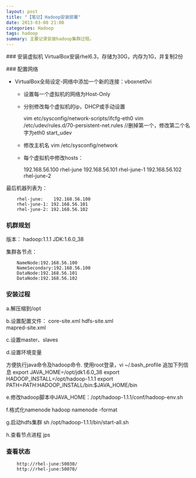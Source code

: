 ```yaml
---
layout: post
title: "【笔记】Hadoop安装部署"
date: 2013-03-08 21:00
categories: Hadoop
tags: hadoop
summary: 主要记录安装hadoop集群过程。
---  
```


﻿﻿### 安装虚拟机
   VirtualBox安装rhel6.3，存储为30G，内存为1G，并复制2份

﻿﻿### 配置网络

   * VirtualBox全局设定-网络中添加一个新的连接：vboxnet0vi
      * 设置每一个虚拟机的网络为Host-Only
      * 分别修改每个虚拟机的ip，DHCP或手动设置
	
		vim etc/sysconfig/network-scripts/ifcfg-eth0
		vim /etc/udev/rules.d/70-persistent-net.rules  //删掉第一个，修改第二个名字为eth0
		start_udev

      * 修改主机名
		vim /etc/sysconfig/network
      * 每个虚拟机中修改hosts：

		192.168.56.100 rhel-june
		192.168.56.101 rhel-june-1
		192.168.56.102 rhel-june-2

最后机器列表为：

		rhel-june:    192.168.56.100
		rhel-june-1: 192.168.56.101
		rhel-june-2: 192.168.56.102

### 机群规划
版本：
		hadoop:1.1.1
		JDK:1.6.0_38

集群各节点：

		NameNode:192.168.56.100
		NameSecondary:192.168.56.100
		DataNode:192.168.56.101
		DataNode:192.168.56.102

### 安装过程
   a.解压缩到/opt

   b.设置配置文件：
		core-site.xml
		hdfs-site.sml    
		mapred-site.xml

   c.设置master、slaves

   d.设置环境变量

   方便执行java命令及hadoop命令. 使用root登录，vi ~/.bash_profile 追加下列信息
		export JAVA_HOME=/opt/jdk1.6.0_38
		export HADOOP_INSTALL=/opt/hadoop-1.1.1
		export PATH=$PATH:$HADOOP_INSTALL/bin:$JAVA_HOME/bin

   e.修改hadoop脚本中JAVA_HOME：/opt/hadoop-1.1.1/conf/hadoop-env.sh

   f.格式化namenode
		hadoop namenode -format

   g.启动hdfs集群
		sh /opt/hadoop-1.1.1/bin/start-all.sh

   h.查看节点进程
		jps

### 查看状态
		http://rhel-june:50030/
		http://rhel-june:50070/

